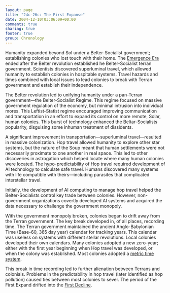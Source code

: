 ```yaml
---
layout: page
title: "24c-26c: The First Expanse"
date: 2004-12-10T03:06:09+00:00
comments: true
sharing: true
footer: true
group: Chronology
---
```


Humanity expanded beyond Sol under a Belter-Socialist government; establishing colonies who lost touch with their home. The [Emergence Era](/chronology/emergence-era) ended after the Belter revolution established he Belter-Socialist terran government. Scientists discovered superluminal travel, which allowed humanity to establish colonies in hospitable systems. Travel hazards and times combined with local issues to lead colonies to break with Terran government and establish their independence.

The Belter revolution led to unifying humanity under a pan-Terran government&mdash;the Belter-Socialist Regime. This regime focused on massive government regulation of the economy, but minimal intrusion into individual mores. This Leftist-Statist regime encouraged improving communication and transportation in an effort to expand its control on more remote, Solar, human colonies. This burst of technology enhanced the Beltar-Socialists popularity, disguising some inhuman treatment of dissidents.

A significant improvement in transportation&mdash;superluminal travel&mdash;resulted in massive colonization. Hop travel allowed humanity to explore other star systems, but the nature of the Soup meant that human settlements were not necessarily proximate to one another in real space. This led to other discoveries in astrogation which helped locate where many human colonies were located. The hypo-predictability of Hop travel required development of AI technology to calculate safe travel. Humans discovered many systems with life compatible with theirs&mdash;including  parasites that complicated interstellar travel.

Initially, the development of AI computing to manage hop travel helped the Belter-Socialists control key trade between colonies. However, non-government organizations covertly developed AI systems and acquired the data necessary to challenge the government monopoly.

With the government monopoly broken, colonies began to drift away from the Terran government. The key break developed in, of all places, recording time. The Terran government maintained the ancient Anglo-Babylonian Time (Base-60, 365 day year) calendar for tracking years. This calendar was useless on systems with different stellar revolutions. Local colonies developed their own calendars. Many colonies adopted a new zero-year; either with the first year beginning when Hop travel was developed, or when the colony  was established. Most colonies adopted a [metric time system](http://zapatopi.net/metrictime/metrictime.html).

This break in time recording led to further alienation between Terrans and colonials. Problems in the predictability in hop travel (later identified as hop pollution) caused ties between most colonies to sever. The period of the First Expand drifted into the [First Decline](/chronology/first-decline).




